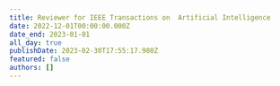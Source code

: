 ```yaml
---
title: Reviewer for IEEE Transactions on  Artificial Intelligence 
date: 2022-12-01T00:00:00.000Z
date_end: 2023-01-01
all_day: true
publishDate: 2023-02-30T17:55:17.980Z
featured: false
authors: []
---
```

